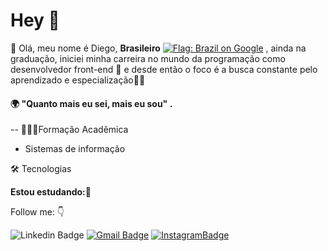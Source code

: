 
# Hey 👋

📌 Olá, meu nome é Diego, **Brasileiro** [![Flag: Brazil on Google ](https://emojipedia-us.s3.dualstack.us-west-1.amazonaws.com/thumbs/60/google/274/flag-brazil_1f1e7-1f1f7.png)](https://emojipedia.org/google/android-11.0-december-2020-feature-drop/flag-brazil/)  , ainda na graduação, iniciei minha carreira no mundo da programação como desenvolvedor front-end 🤟 e  desde então o foco é a busca constante pelo aprendizado e especialização👨‍💻  



#### 🌍 "Quanto mais eu sei, mais eu sou" .

--  🧑🏻‍💻Formação Acadêmica 

- Sistemas de informação  

🛠️ Tecnologias 

**Estou estudando:**🚀

Follow me: 👇

![Linkedin Badge](https://img.shields.io/badge/-Diego%20Medeiros-blue?style=flat-square&logo=Linkedin&logoColor=white&link=https://www.linkedin.com/in/diego-medeiros-66a504166/)
[![Gmail Badge](https://img.shields.io/badge/-mdeirosdi@gmail.com-red?style=flat-square&logo=Gmail&logoColor=white&link=mailto:mdeirosdi@gmail.com)](mailto:mdeirosdi@gmail.com) [
![InstagramBadge](https://img.shields.io/badge/-Instagram-purple?style=flat-square&logo=Instagram&logoColor=white&link=https://www.instagram.com/_diimedeiross/)
](https://www.instagram.com/_diimedeiross/)
